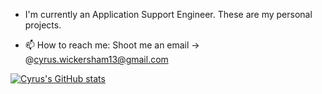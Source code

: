 - I'm currently an Application Support Engineer. These are my personal projects. 

- 📫 How to reach me: Shoot me an email -> @cyrus.wickersham13@gmail.com

[![Cyrus's GitHub stats](https://github-readme-stats.vercel.app/api?username=cyrusw213)](https://github.com/cyrusw213/github-readme-stats)

<!---
cyrusw213/cyrusw213 is a ✨ special ✨ repository because its `README.md` (this file) appears on your GitHub profile.
You can click the Preview link to take a look at your changes.
--->
